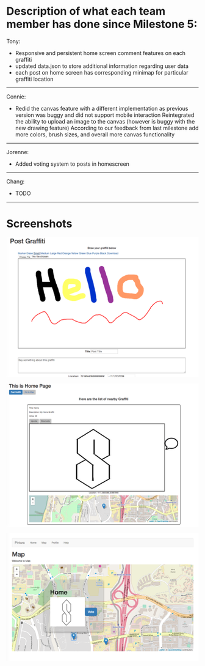 # Description of what each team member has done since Milestone 5:

Tony:
- Responsive and persistent home screen comment features on each graffiti
- updated data.json to store additional information regarding user data
- each post on home screen has corresponding minimap for particular graffiti location

---

Connie:
- Redid the canvas feature with a different implementation as previous version
  was buggy and did not support mobile interaction
  Reintegrated the ability to upload an image to the canvas (however is buggy with the
  new drawing feature)
  According to our feedback from last milestone add more colors, brush sizes, and 
  overall more canvas functionality

---

Jorenne:
- Added voting system to posts in homescreen

---

Chang:
- TODO

---

# Screenshots 

![alt tag](images/milestone7pic1.JPG)

![alt tag](images/milestone7pic2.JPG)

![alt tag](images/milestone7pic3.JPG)

